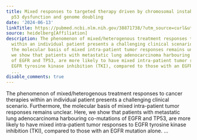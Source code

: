 ```yaml
---
title: Mixed responses to targeted therapy driven by chromosomal instability through
  p53 dysfunction and genome doubling
date: '2024-06-13'
linkTitle: https://pubmed.ncbi.nlm.nih.gov/38871738/?utm_source=curl&utm_medium=rss&utm_campaign=pubmed-2&utm_content=1FakS-2QOkCT8HsMOQP1bCRQ4YzyumYOmxmF0moLsQ3dFB1E9V&fc=20220326224207&ff=20240614182310&v=2.18.0.post9+e462414
source: heidelberg[Affiliation]
description: The phenomenon of mixed/heterogenous treatment responses to cancer therapies
  within an individual patient presents a challenging clinical scenario. Furthermore,
  the molecular basis of mixed intra-patient tumor responses remains unclear. Here,
  we show that patients with metastatic lung adenocarcinoma harbouring co-mutations
  of EGFR and TP53, are more likely to have mixed intra-patient tumor responses to
  EGFR tyrosine kinase inhibition (TKI), compared to those with an EGFR mutation alone.
  ...
disable_comments: true
---
```

The phenomenon of mixed/heterogenous treatment responses to cancer therapies within an individual patient presents a challenging clinical scenario. Furthermore, the molecular basis of mixed intra-patient tumor responses remains unclear. Here, we show that patients with metastatic lung adenocarcinoma harbouring co-mutations of EGFR and TP53, are more likely to have mixed intra-patient tumor responses to EGFR tyrosine kinase inhibition (TKI), compared to those with an EGFR mutation alone. ...